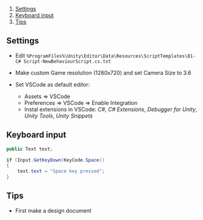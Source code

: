<!-- TOC depthTo:2 orderedList:true -->

1. [Settings](#settings)
2. [Keyboard input](#keyboard-input)
3. [Tips](#tips)

<!-- /TOC -->

## Settings

- Edit `%ProgramFiles%\Unity\Editor\Data\Resources\ScriptTemplates\81-C# Script-NewBehaviourScript.cs.txt`

- Make custom Game resolution (1280x720) and set Camera Size to 3.6

- Set VSCode as default editor:
    - Assets => VSCode
    - Preferences => VSCode => Enable Integration
    - Instal extensions in VSCode: *C#*, *C# Extensions*, *Debugger for Unity*, *Unity Tools*, *Unity Snippets*

## Keyboard input

``` cs
public Text text;

if (Input.GetKeyDown(KeyCode.Space))
{
    text.text = "Space key pressed";
}
```


## Tips

- First make a design document